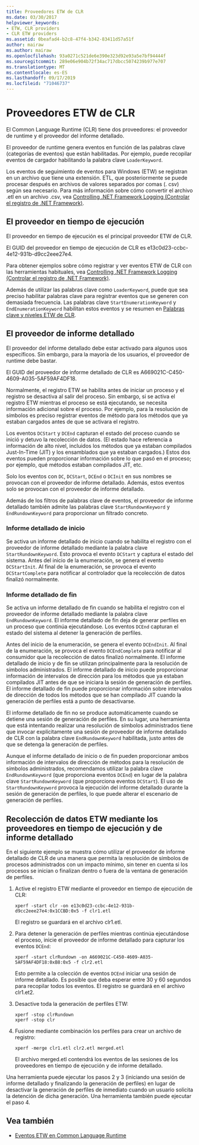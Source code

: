 ```yaml
---
title: Proveedores ETW de CLR
ms.date: 03/30/2017
helpviewer_keywords:
- ETW, CLR providers
- CLR ETW providers
ms.assetid: 0beafad4-b2c8-47f4-b342-83411d57a51f
author: mairaw
ms.author: mairaw
ms.openlocfilehash: 93a0271c521de6e390e323d92e93a5e7bf94444f
ms.sourcegitcommit: 289e06e904b72f34ac717dbcc5074239b977e707
ms.translationtype: MT
ms.contentlocale: es-ES
ms.lasthandoff: 09/17/2019
ms.locfileid: "71046737"
---
```

# <a name="clr-etw-providers"></a>Proveedores ETW de CLR
El Common Language Runtime (CLR) tiene dos proveedores: el proveedor de runtime y el proveedor del informe detallado.  
  
 El proveedor de runtime genera eventos en función de las palabras clave (categorías de eventos) que están habilitadas. Por ejemplo, puede recopilar eventos de cargador habilitando la palabra clave `LoaderKeyword`.  
  
 Los eventos de seguimiento de eventos para Windows (ETW) se registran en un archivo que tiene una extensión. ETL, que posteriormente se puede procesar después en archivos de valores separados por comas (. csv) según sea necesario. Para más información sobre cómo convertir el archivo .etl en un archivo .csv, vea [Controlling .NET Framework Logging (Controlar el registro de .NET Framework)](controlling-logging.md).  
  
## <a name="the-runtime-provider"></a>El proveedor en tiempo de ejecución  
 El proveedor en tiempo de ejecución es el principal proveedor ETW de CLR.  
  
 El GUID del proveedor en tiempo de ejecución de CLR es e13c0d23-ccbc-4e12-931b-d9cc2eee27e4.  
  
 Para obtener ejemplos sobre cómo registrar y ver eventos ETW de CLR con las herramientas habituales, vea [Controlling .NET Framework Logging (Controlar el registro de .NET Framework)](controlling-logging.md).  
  
 Además de utilizar las palabras clave como `LoaderKeyword`, puede que sea preciso habilitar palabras clave para registrar eventos que se generen con demasiada frecuencia. Las palabras clave `StartEnumerationKeyword` y `EndEnumerationKeyword` habilitan estos eventos y se resumen en [Palabras clave y niveles ETW de CLR](clr-etw-keywords-and-levels.md).  
  
## <a name="the-rundown-provider"></a>El proveedor de informe detallado  
 El proveedor del informe detallado debe estar activado para algunos usos específicos. Sin embargo, para la mayoría de los usuarios, el proveedor de runtime debe bastar.  
  
 El GUID del proveedor de informe detallado de CLR es A669021C-C450-4609-A035-5AF59AF4DF18.  
  
 Normalmente, el registro ETW se habilita antes de iniciar un proceso y el registro se desactiva al salir del proceso. Sin embargo, si se activa el registro ETW mientras el proceso se está ejecutando, se necesita información adicional sobre el proceso. Por ejemplo, para la resolución de símbolos es preciso registrar eventos de método para los métodos que ya estaban cargados antes de que se activara el registro.  
  
 Los eventos `DCStart` y `DCEnd` capturan el estado del proceso cuando se inició y detuvo la recolección de datos. (El estado hace referencia a información de alto nivel, incluidos los métodos que ya estaban compilados Just-In-Time (JIT) y los ensamblados que ya estaban cargados.) Estos dos eventos pueden proporcionar información sobre lo que pasó en el proceso; por ejemplo, qué métodos estaban compilados JIT, etc.  
  
 Solo los eventos con `DC`, `DCStart`, `DCEnd` o `DCInit` en sus nombres se provocan con el proveedor de informe detallado. Además, estos eventos solo se provocan con el proveedor de informe detallado.  
  
 Además de los filtros de palabras clave de eventos, el proveedor de informe detallado también admite las palabras clave `StartRundownKeyword` y `EndRundownKeyword` para proporcionar un filtrado concreto.  
  
### <a name="start-rundown"></a>Informe detallado de inicio  
 Se activa un informe detallado de inicio cuando se habilita el registro con el proveedor de informe detallado mediante la palabra clave `StartRundownKeyword`. Esto provoca el evento `DCStart` y captura el estado del sistema. Antes del inicio de la enumeración, se genera el evento `DCStartInit`. Al final de la enumeración, se provoca el evento `DCStartComplete` para notificar al controlador que la recolección de datos finalizó normalmente.  
  
### <a name="end-rundown"></a>Informe detallado de fin  
 Se activa un informe detallado de fin cuando se habilita el registro con el proveedor de informe detallado mediante la palabra clave `EndRundownKeyword`. El informe detallado de fin deja de generar perfiles en un proceso que continúa ejecutándose. Los eventos `DCEnd` capturan el estado del sistema al detener la generación de perfiles.  
  
 Antes del inicio de la enumeración, se genera el evento `DCEndInit`. Al final de la enumeración, se provoca el evento `DCEndComplete` para notificar al consumidor que la recolección de datos finalizó normalmente. El informe detallado de inicio y de fin se utilizan principalmente para la resolución de símbolos administrados. El informe detallado de inicio puede proporcionar información de intervalos de dirección para los métodos que ya estaban compilados JIT antes de que se iniciara la sesión de generación de perfiles. El informe detallado de fin puede proporcionar información sobre intervalos de dirección de todos los métodos que se han compilado JIT cuando la generación de perfiles está a punto de desactivarse.  
  
 El informe detallado de fin no se produce automáticamente cuando se detiene una sesión de generación de perfiles. En su lugar, una herramienta que está intentando realizar una resolución de símbolos administrados tiene que invocar explícitamente una sesión de proveedor de informe detallado de CLR con la palabra clave `EndRundownKeyword` habilitada, justo antes de que se detenga la generación de perfiles.  
  
 Aunque el informe detallado de inicio o de fin pueden proporcionar ambos información de intervalos de dirección de métodos para la resolución de símbolos administrados, recomendamos utilizar la palabra clave `EndRundownKeyword` (que proporciona eventos `DCEnd`) en lugar de la palabra clave `StartRundownKeyword` (que proporciona eventos `DCStart`). El uso de `StartRundownKeyword` provoca la ejecución del informe detallado durante la sesión de generación de perfiles, lo que puede alterar el escenario de generación de perfiles.  
  
## <a name="etw-data-collection-using-runtime-and-rundown-providers"></a>Recolección de datos ETW mediante los proveedores en tiempo de ejecución y de informe detallado  
 En el siguiente ejemplo se muestra cómo utilizar el proveedor de informe detallado de CLR de una manera que permita la resolución de símbolos de procesos administrados con un impacto mínimo, sin tener en cuenta si los procesos se inician o finalizan dentro o fuera de la ventana de generación de perfiles.  
  
1. Active el registro ETW mediante el proveedor en tiempo de ejecución de CLR:  
  
    ```console
    xperf -start clr -on e13c0d23-ccbc-4e12-931b-d9cc2eee27e4:0x1CCBD:0x5 -f clr1.etl      
    ```  
  
     El registro se guardará en el archivo clr1.etl.  
  
2. Para detener la generación de perfiles mientras continúa ejecutándose el proceso, inicie el proveedor de informe detallado para capturar los eventos `DCEnd`:  
  
    ```console
    xperf -start clrRundown -on A669021C-C450-4609-A035-5AF59AF4DF18:0xB8:0x5 -f clr2.etl      
    ```  
  
     Esto permite a la colección de eventos `DCEnd` iniciar una sesión de informe detallado. Es posible que deba esperar entre 30 y 60 segundos para recopilar todos los eventos. El registro se guardará en el archivo clr1.et2.  
  
3. Desactive toda la generación de perfiles ETW:  
  
    ```console
    xperf -stop clrRundown   
    xperf -stop clr  
    ```  
  
4. Fusione mediante combinación los perfiles para crear un archivo de registro:  
  
    ```console
    xperf -merge clr1.etl clr2.etl merged.etl  
    ```  
  
     El archivo merged.etl contendrá los eventos de las sesiones de los proveedores en tiempo de ejecución y de informe detallado.  
  
 Una herramienta puede ejecutar los pasos 2 y 3 (iniciando una sesión de informe detallado y finalizando la generación de perfiles) en lugar de desactivar la generación de perfiles de inmediato cuando un usuario solicita la detención de dicha generación. Una herramienta también puede ejecutar el paso 4.  
  
## <a name="see-also"></a>Vea también

- [Eventos ETW en Common Language Runtime](etw-events-in-the-common-language-runtime.md)
